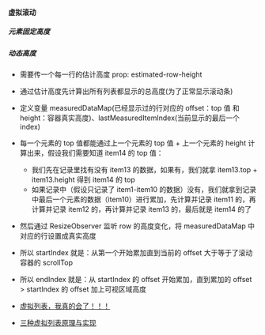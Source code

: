 #### 虚拟滚动

##### 元素固定高度

##### 动态高度

- 需要传一个每一行的估计高度 prop: estimated-row-height
- 通过估计高度先计算出所有列表都显示的总高度(为了正常显示滚动条)
- 定义变量 measuredDataMap(已经显示过的行对应的 offset：top 值 和 height：容器真实高度)、lastMeasuredItemIndex(当前显示的最后一个 index)
- 每一个元素的 top 值都能通过上一个元素的 top 值 + 上一个元素的 height 计算出来，假设我们需要知道 item14 的 top 值：
  - 我们先在记录里找有没有 item13 的数据，如果有，我们就拿 item13.top + item13.height 得到 item14 的 top
  - 如果记录中（假设只记录了 item1-item10 的数据）没有，我们就拿到记录中最后一个元素的数据（item10）进行累加，先计算并记录 item11 的，再计算并记录 item12 的，再计算并记录 item13 的，最后就是 item14 的了
- 然后通过 ResizeObserver 监听 row 的高度变化，将 measuredDataMap 中对应的行设置成真实高度
- 所以 startIndex 就是：从第一个开始累加直到当前的 offset 大于等于了滚动容器的 scrollTop
- 所以 endIndex 就是：从 startIndex 的 offset 开始累加，直到累加的 offset > startIndex 的 offset 加上可视区域高度

- [虚拟列表，我真的会了！！！](https://juejin.cn/post/7085941958228574215?searchId=20240403220054FF2A660E6FD2A7A9DC5E)
- [三种虚拟列表原理与实现](https://juejin.cn/post/7232856799170805820?searchId=20240403220054FF2A660E6FD2A7A9DC5E)
